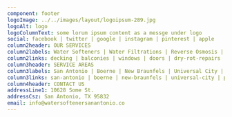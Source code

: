 ```yaml
---
component: footer
logoImage: ../../images/layout/logoipsum-289.jpg
logoAlt: logo
logoColumnText: some lorum ipsum content as a messge under logo
social: facebook | twitter | google | instagram | pinterest | apple
column2header: OUR SERVICES
column2labels: Water Softeners | Water Filtrations | Reverse Osmosis | Well Water Systems | Under Sink Systems | Hard Water Systems | Alkaline Water Filters | Whole House Water Filtration Systems
column2links: decking | balconies | windows | doors | dry-rot-repairs | siding | pergolas | plumbing
column3header: SERVICE AREAS
column3labels: San Antonio | Boerne | New Braunfels | Universal City | Pleasanton | San Marcos |
column3links: san-antonio | boerne | new-braunfels | universal-city | pleasanton | san-marcos | 
column4header: CONTACT US
addressLine1: 10628 Some St.
addressCsz: San Antonio, TX 95832
email: info@watersoftenersanantonio.co
---
```

